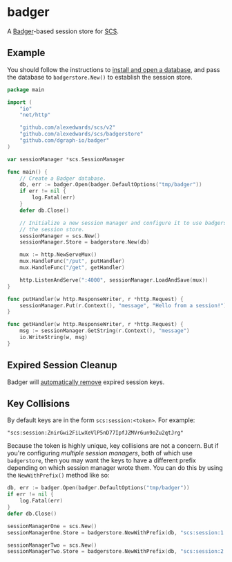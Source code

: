 # badger

A [Badger](https://github.com/dgraph-io/badger)-based session store for [SCS](https://github.com/alexedwards/scs).

## Example

You should follow the instructions to [install and open a database](https://github.com/dgraph-io/badger#installing), and pass the database to `badgerstore.New()` to establish the session store.

```go
package main

import (
	"io"
	"net/http"

	"github.com/alexedwards/scs/v2"
	"github.com/alexedwards/scs/badgerstore"
	"github.com/dgraph-io/badger"
)

var sessionManager *scs.SessionManager

func main() {
	// Create a Badger database.
	db, err := badger.Open(badger.DefaultOptions("tmp/badger"))
	if err != nil {
		log.Fatal(err)
	}
	defer db.Close()

	// Initialize a new session manager and configure it to use badgerstore as
	// the session store.
	sessionManager = scs.New()
	sessionManager.Store = badgerstore.New(db)

	mux := http.NewServeMux()
	mux.HandleFunc("/put", putHandler)
	mux.HandleFunc("/get", getHandler)

	http.ListenAndServe(":4000", sessionManager.LoadAndSave(mux))
}

func putHandler(w http.ResponseWriter, r *http.Request) {
	sessionManager.Put(r.Context(), "message", "Hello from a session!")
}

func getHandler(w http.ResponseWriter, r *http.Request) {
	msg := sessionManager.GetString(r.Context(), "message")
	io.WriteString(w, msg)
}
```

## Expired Session Cleanup

Badger will [automatically remove](https://github.com/dgraph-io/badger#setting-time-to-livettl-and-user-metadata-on-keys) expired session keys.

## Key Collisions

By default keys are in the form `scs:session:<token>`. For example:

```
"scs:session:ZnirGwi2FiLwXeVlP5nD77IpfJZMVr6un9oZu2qtJrg"
```

Because the token is highly unique, key collisions are not a concern. But if you're configuring *multiple session managers*, both of which use `badgerstore`, then you may want the keys to have a different prefix depending on which session manager wrote them. You can do this by using the `NewWithPrefix()` method like so:

```go
db, err := badger.Open(badger.DefaultOptions("tmp/badger"))
if err != nil {
	log.Fatal(err)
}
defer db.Close()

sessionManagerOne = scs.New()
sessionManagerOne.Store = badgerstore.NewWithPrefix(db, "scs:session:1:")

sessionManagerTwo = scs.New()
sessionManagerTwo.Store = badgerstore.NewWithPrefix(db, "scs:session:2:")
```
